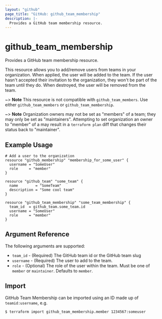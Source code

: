 ```yaml
---
layout: "github"
page_title: "GitHub: github_team_membership"
description: |-
  Provides a GitHub team membership resource.
---
```


# github_team_membership

Provides a GitHub team membership resource.

This resource allows you to add/remove users from teams in your organization. When applied,
the user will be added to the team. If the user hasn't accepted their invitation to the
organization, they won't be part of the team until they do. When
destroyed, the user will be removed from the team.

~> **Note** This resource is not compatible with `github_team_members`. Use either `github_team_members` or `github_team_membership`.

~> **Note** Organization owners may not be set as "members" of a team; they may only be set as "maintainers". Attempting to set organization an owner to "member" of a may result in a `terraform plan` diff that changes their status back to "maintainer".

## Example Usage

```hcl
# Add a user to the organization
resource "github_membership" "membership_for_some_user" {
  username = "SomeUser"
  role     = "member"
}

resource "github_team" "some_team" {
  name        = "SomeTeam"
  description = "Some cool team"
}

resource "github_team_membership" "some_team_membership" {
  team_id  = github_team.some_team.id
  username = "SomeUser"
  role     = "member"
}
```

## Argument Reference

The following arguments are supported:

* `team_id` - (Required) The GitHub team id or the GitHub team slug
* `username` - (Required) The user to add to the team.
* `role` - (Optional) The role of the user within the team.
            Must be one of `member` or `maintainer`. Defaults to `member`.

## Import

GitHub Team Membership can be imported using an ID made up of `teamid:username`, e.g.

```
$ terraform import github_team_membership.member 1234567:someuser
```
